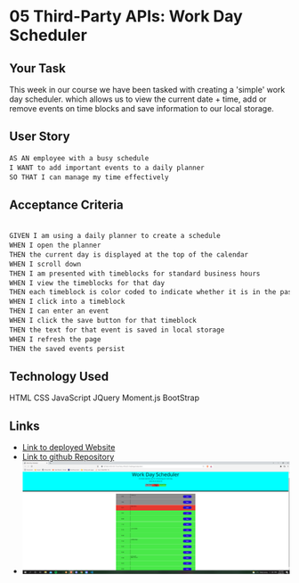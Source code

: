 # 05 Third-Party APIs: Work Day Scheduler

## Your Task
This week in our course we have been tasked with creating a 'simple' work day scheduler.
which allows us to view the current date + time, add or remove events on time blocks and save information to our local storage.


## User Story

```md
AS AN employee with a busy schedule
I WANT to add important events to a daily planner
SO THAT I can manage my time effectively
```

## Acceptance Criteria

```md

GIVEN I am using a daily planner to create a schedule
WHEN I open the planner
THEN the current day is displayed at the top of the calendar
WHEN I scroll down
THEN I am presented with timeblocks for standard business hours
WHEN I view the timeblocks for that day
THEN each timeblock is color coded to indicate whether it is in the past, present, or future
WHEN I click into a timeblock
THEN I can enter an event
WHEN I click the save button for that timeblock
THEN the text for that event is saved in local storage
WHEN I refresh the page
THEN the saved events persist
```
 


## Technology Used
HTML
CSS
JavaScript
JQuery
Moment.js
BootStrap


## Links
* [Link to deployed Website](https://jroberts94.github.io/Week5-Work-Day-Scheduler/)
* [Link to github Repository](https://github.com/JRoberts94/Week5-Work-Day-Scheduler)
* ![Screenshot](./assets/images/Screenshot.png)
